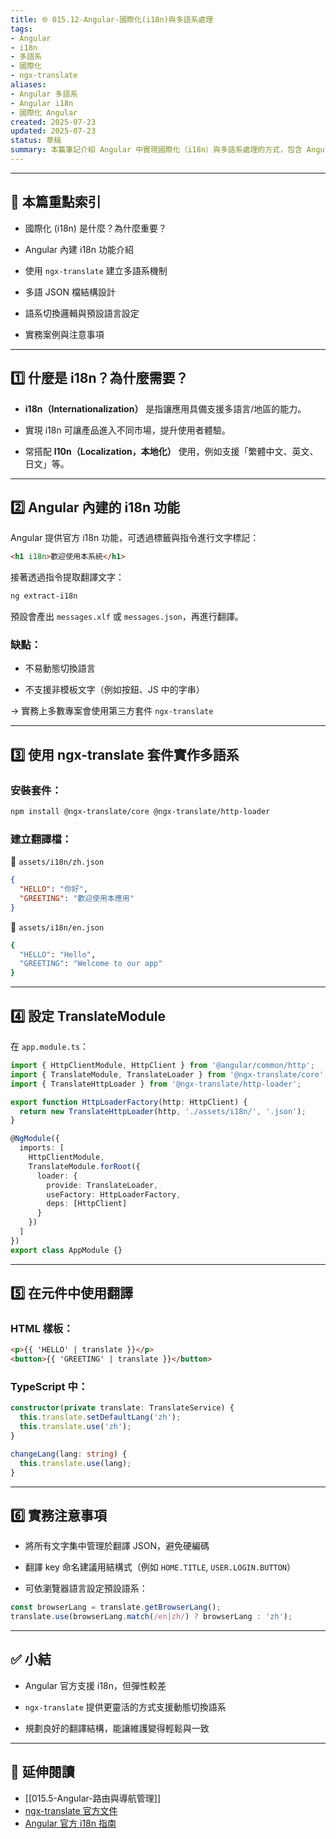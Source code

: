 ```yaml
---
title: 🌐 015.12-Angular-國際化(i18n)與多語系處理  
tags:
- Angular
- i18n
- 多語系
- 國際化
- ngx-translate  
aliases:
- Angular 多語系
- Angular i18n
- 國際化 Angular  
created: 2025-07-23  
updated: 2025-07-23  
status: 草稿  
summary: 本篇筆記介紹 Angular 中實現國際化（i18n）與多語系處理的方式，包含 Angular 內建 i18n 功能與 ngx-translate 套件的使用方式，幫助開發者快速建立支援多語系的應用程式。
---
```


---

## 📘 本篇重點索引

- 國際化 (i18n) 是什麼？為什麼重要？

- Angular 內建 i18n 功能介紹

- 使用 `ngx-translate` 建立多語系機制

- 多語 JSON 檔結構設計

- 語系切換邏輯與預設語言設定

- 實務案例與注意事項

---

## 1️⃣ 什麼是 i18n？為什麼需要？

- **i18n（Internationalization）** 是指讓應用具備支援多語言/地區的能力。

- 實現 i18n 可讓產品進入不同市場，提升使用者體驗。

- 常搭配 **l10n（Localization，本地化）** 使用，例如支援「繁體中文、英文、日文」等。

---

## 2️⃣ Angular 內建的 i18n 功能

Angular 提供官方 i18n 功能，可透過標籤與指令進行文字標記：

```html
<h1 i18n>歡迎使用本系統</h1>
```

接著透過指令提取翻譯文字：

```bash
ng extract-i18n
```

預設會產出 `messages.xlf` 或 `messages.json`，再進行翻譯。

### 缺點：

- 不易動態切換語言

- 不支援非模板文字（例如按鈕、JS 中的字串）

→ 實務上多數專案會使用第三方套件 `ngx-translate`

---
## 3️⃣ 使用 ngx-translate 套件實作多語系

### 安裝套件：

```bash
npm install @ngx-translate/core @ngx-translate/http-loader
```

### 建立翻譯檔：

📁 `assets/i18n/zh.json`

```json
{
  "HELLO": "你好",
  "GREETING": "歡迎使用本應用"
}
```

📁 `assets/i18n/en.json`

```bash
{
  "HELLO": "Hello",
  "GREETING": "Welcome to our app"
}
```

---
## 4️⃣ 設定 TranslateModule

在 `app.module.ts`：

```typescript
import { HttpClientModule, HttpClient } from '@angular/common/http';
import { TranslateModule, TranslateLoader } from '@ngx-translate/core';
import { TranslateHttpLoader } from '@ngx-translate/http-loader';

export function HttpLoaderFactory(http: HttpClient) {
  return new TranslateHttpLoader(http, './assets/i18n/', '.json');
}

@NgModule({
  imports: [
    HttpClientModule,
    TranslateModule.forRoot({
      loader: {
        provide: TranslateLoader,
        useFactory: HttpLoaderFactory,
        deps: [HttpClient]
      }
    })
  ]
})
export class AppModule {}
```

---
## 5️⃣ 在元件中使用翻譯

### HTML 樣板：

```html
<p>{{ 'HELLO' | translate }}</p>
<button>{{ 'GREETING' | translate }}</button>
```

### TypeScript 中：

```typescript
constructor(private translate: TranslateService) {
  this.translate.setDefaultLang('zh');
  this.translate.use('zh');
}

changeLang(lang: string) {
  this.translate.use(lang);
}
```

---
## 6️⃣ 實務注意事項

- 將所有文字集中管理於翻譯 JSON，避免硬編碼

- 翻譯 key 命名建議用結構式（例如 `HOME.TITLE`, `USER.LOGIN.BUTTON`）

- 可依瀏覽器語言設定預設語系：

```typescript
const browserLang = translate.getBrowserLang();
translate.use(browserLang.match(/en|zh/) ? browserLang : 'zh');
```

---
## ✅ 小結

- Angular 官方支援 i18n，但彈性較差

- `ngx-translate` 提供更靈活的方式支援動態切換語系

- 規劃良好的翻譯結構，能讓維護變得輕鬆與一致

---
## 🔗 延伸閱讀

- [[015.5-Angular-路由與導航管理]]
- [ngx-translate 官方文件](https://github.com/ngx-translate/core)
- [Angular 官方 i18n 指南](https://v17.angular.io/guide/i18n-overview)